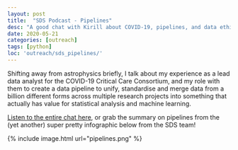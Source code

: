 ```yaml
---
layout: post
title:  "SDS Podcast - Pipelines"
desc: "A good chat with Kirill about COVID-19, pipelines, and data ethics."
date: 2020-05-21
categories: [outreach]
tags: [python]
loc: 'outreach/sds_pipelines/'
---
```


Shifting away from astrophysics briefly, I talk about my experience as a lead data analyst for the COVID-19 
 Critical Care Consortium, and my role with them to create a data pipeline to unify, standardise and merge
 data from a billion different forms across multiple research projects into something that actually has value 
 for statistical analysis and machine learning.
 
 [Listen to the entire chat here](https://www.superdatascience.com/podcast/building-data-pipelines-for-covid-19-modeling),
or grab the summary on pipelines from the (yet another) super pretty infographic below from the SDS team! 



{% include image.html url="pipelines.png"  %}


[](https://www.superdatascience.com/podcast/proper-hypothesis-testing-for-every-field)